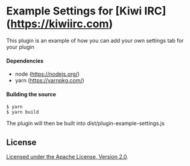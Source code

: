 # Example Settings for [Kiwi IRC] (https://kiwiirc.com)

This plugin is an example of how you can add your own settings tab for your plugin

#### Dependencies
* node (https://nodejs.org/)
* yarn (https://yarnpkg.com/)

#### Building the source

```console
$ yarn
$ yarn build
```

The plugin will then be built into dist/plugin-example-settings.js


## License

[Licensed under the Apache License, Version 2.0](LICENSE).
